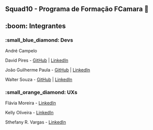 ## Squad10 - Programa de Formação FCamara :orange_heart:


<h2>:boom: Integrantes</h2>

<h3>:small_blue_diamond: Devs </h3>

<a>André Campelo</a>

David Pires - <a href="https://github.com/David-Pires" target="_blank">GitHub</a> | <a href="https://www.linkedin.com/in/david-pires-silva/" target="_blank">LinkedIn</a> 

João Guilherme Paula - <a href="https://github.com/kuldseks" target="_blank">GitHub</a> | <a href="https://www.linkedin.com/in/kuldseks/" target="_blank">LinkedIn</a> 

Walter Souza - <a href="https://github.com/wsasouza" target="_blank">GitHub</a> | <a href="https://www.linkedin.com/in/waltersasouza/" target="_blank">LinkedIn</a> 

<h3>:small_orange_diamond: UXs </h3>

Flávia Moreira - <a href="https://www.linkedin.com/in/flaviamdsg/" target="_blank">LinkedIn</a> 

Kelly Oliveira - <a href="https://www.linkedin.com/in/kllyoliveira/" target="_blank">LinkedIn</a> 

Sthefany R. Vargas - <a href="https://www.linkedin.com/in/sthefanyrodriguesvargas/" target="_blank">LinkedIn</a> 
